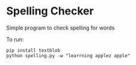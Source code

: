 
# Spelling Checker

Simple program to check spelling for words

To run:

```
pip install textblob
python spelling.py -w "learrning applez apple"
```
